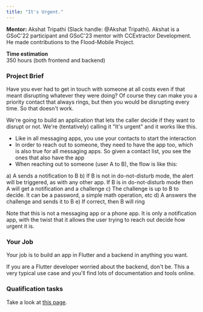 ```yaml
---
title: "It's Urgent."
---
```


**Mentor:**
Akshat Tripathi (Slack handle: @Akshat Tripathi). Akshat is a GSoC'22 participant and GSoC'23 mentor with CCExtractor Development. He made contributions to the Flood-Mobile Project.

**Time estimation**  
350 hours (both frontend and backend)

### Project Brief
Have you ever had to get in touch with someone at all costs even if that meant disrupting whatever they were doing? Of course they can make you a priority contact that always rings, but then you would be disrupting every time. So that doesn't work.

We're going to build an application that lets the caller decide if they want to disrupt or not. We're (tentatively) calling it "It's urgent" and it works like this.

- Like in all messaging apps, you use your contacts to start the interaction
- In order to reach out to someone, they need to have the app too, which is also true for all messaging apps. So given a contact list, you see the ones that also have the app
- When reaching out to someone (user A to B), the flow is like this:

a) A sends a notification to B
b) If B is not in do-not-disturb mode, the alert will be triggered, as with any other app. If B is in do-not-disturb mode then A will get a notification and a challenge
c) The challenge is up to B to decide. It can be a password, a simple math operation, etc
d) A answers the challenge and sends it to B
e) If correct, then B will ring 

Note that this is not a messaging app or a phone app. It is only a notification app, with the twist that it allows the user trying to reach out decide how urgent it is.

### Your Job

Your job is to build an app in Flutter and a backend in anything you want. 

If you are a Flutter developer worried about the backend, don't be. This a very typical use case and you'll find lots of documentation and tools online.

### Qualification tasks

Take a look at [this page](/public/gsoc/takehome).

